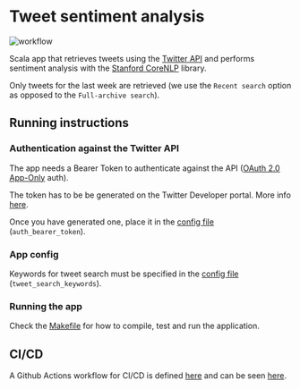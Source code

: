 # Tweet sentiment analysis
![workflow](https://github.com/guidok91/twitter-api-demo/actions/workflows/ci.yml/badge.svg)

Scala app that retrieves tweets using the [Twitter API](https://developer.twitter.com/en/docs/twitter-api) and performs sentiment analysis with the [Stanford CoreNLP](https://stanfordnlp.github.io/CoreNLP/) library.

Only tweets for the last week are retrieved (we use the `Recent search` option as opposed to the `Full-archive search`).

## Running instructions
### Authentication against the Twitter API
The app needs a Bearer Token to authenticate against the API ([OAuth 2.0 App-Only](https://developer.twitter.com/en/docs/authentication/oauth-2-0/application-only) auth).

The token has to be be generated on the Twitter Developer portal. More info [here](https://developer.twitter.com/en/docs/twitter-api/getting-started/getting-access-to-the-twitter-api).

Once you have generated one, place it in the [config file](conf/application.conf) (`auth_bearer_token`).

### App config
Keywords for tweet search must be specified in the [config file](conf/application.conf) (`tweet_search_keywords`).

### Running the app
Check the [Makefile](Makefile) for how to compile, test and run the application.

## CI/CD
A Github Actions workflow for CI/CD is defined [here](.github/workflows) and can be seen [here](https://github.com/guidok91/twitter-api-demo/actions).
